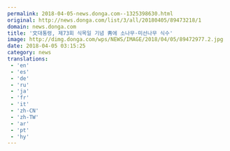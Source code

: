 ```yaml
---
permalink: 2018-04-05-news.donga.com--1325398630.html
original: http://news.donga.com/list/3/all/20180405/89473218/1
domain: news.donga.com
title: '文대통령, 제73회 식목일 기념 靑에 소나무·미선나무 식수'
image: http://dimg.donga.com/wps/NEWS/IMAGE/2018/04/05/89472977.2.jpg
date: 2018-04-05 03:15:25
category: news
translations: 
 - 'en'
 - 'es'
 - 'de'
 - 'ru'
 - 'ja'
 - 'fr'
 - 'it'
 - 'zh-CN'
 - 'zh-TW'
 - 'ar'
 - 'pt'
 - 'hy'
---
```


